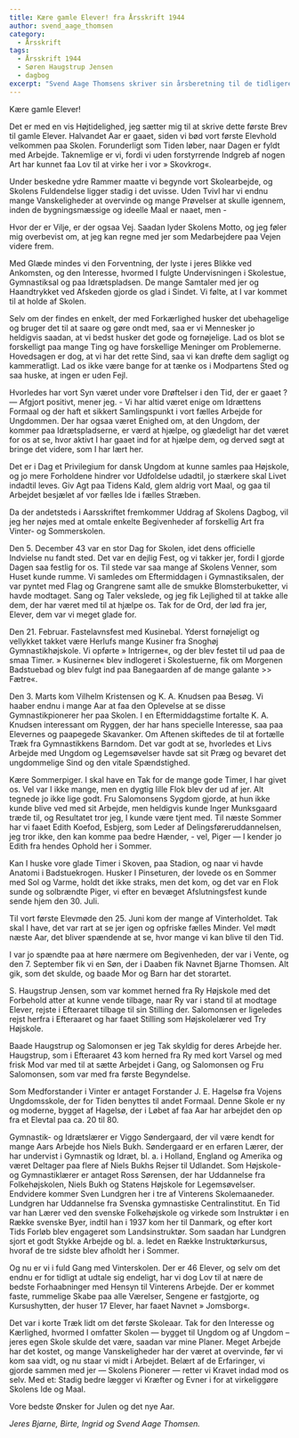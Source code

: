```yaml
---
title: Kære gamle Elever! fra Årsskrift 1944
author: svend_aage_thomsen
category:
  - Årsskrift
tags:
  - Årsskrift 1944
  - Søren Haugstrup Jensen
  - dagbog
excerpt: "Svend Aage Thomsens skriver sin årsberetning til de tidligere elever."
---
```


Kære gamle Elever!

Det er med en vis Højtidelighed, jeg sætter mig til at skrive dette første Brev til gamle Elever. Halvandet Aar er gaaet, siden vi bød vort første Elevhold velkommen paa Skolen. Forunderligt som Tiden løber, naar Dagen er fyldt med Arbejde. Taknemlige er vi, fordi vi uden forstyrrende Indgreb af nogen Art har kunnet faa Lov til at virke her i vor » Skovkrog«.

Under beskedne ydre Rammer maatte vi begynde vort Skolearbejde, og Skolens Fuldendelse ligger stadig i det uvisse. Uden Tvivl har vi endnu mange Vanskeligheder at overvinde og mange Prøvelser at skulle igennem, inden de bygningsmæssige og ideelle Maal er naaet, men -

Hvor der er Vilje, er der ogsaa Vej. Saadan lyder Skolens Motto, og jeg føler mig overbevist om, at jeg kan regne med jer som Medarbejdere paa Vejen videre frem.

Med Glæde mindes vi den Forventning, der lyste i jeres Blikke ved Ankomsten, og den Interesse, hvormed I fulgte Undervisningen i Skolestue, Gymnastiksal og paa Idrætspladsen. De mange Samtaler med jer og Haandtrykket ved Afskeden gjorde os glad i Sindet. Vi følte, at I var kommet til at holde af Skolen.

Selv om der findes en enkelt, der med Forkærlighed husker det ubehagelige og bruger det til at saare og gøre ondt med, saa er vi Mennesker jo heldigvis saadan, at vi bedst husker det gode og fornøjelige. Lad os blot se forskelligt paa mange Ting og have forskellige Meninger om Problemerne. Hovedsagen er dog, at vi har det rette Sind, saa vi kan drøfte dem sagligt og kammeratligt. Lad os ikke være bange for at tænke os i Modpartens Sted og saa huske, at ingen er uden Fejl.

Hvorledes har vort Syn været under vore Drøftelser i den Tid, der er gaaet ? — Afgjort positivt, mener jeg. - Vi har altid været enige om Idrættens Formaal og der haft et sikkert Samlingspunkt i vort fælles Arbejde for Ungdommen. Der har ogsaa været Enighed om, at den Ungdom, der kommer paa Idrætspladserne, er værd at hjælpe, og glædeligt har det været for os at se, hvor aktivt I har gaaet ind for at hjælpe dem, og derved søgt at bringe det videre, som I har lært her.

Det er i Dag et Privilegium for dansk Ungdom at kunne samles paa Højskole, og jo mere Forholdene hindrer vor Udfoldelse udadtil, jo stærkere skal Livet indadtil leves. Giv Agt paa Tidens Kald, glem aldrig vort Maal, og gaa til Arbejdet besjælet af vor fælles Ide i fælles Stræben.

Da der andetsteds i Aarsskriftet fremkommer Uddrag af Skolens Dagbog, vil jeg her nøjes med at omtale enkelte Begivenheder af forskellig Art fra Vinter- og Sommerskolen.

Den 5. December 43 var en stor Dag for Skolen, idet dens officielle Indvielse nu fandt sted. Det var en dejlig Fest, og vi takker jer, fordi I gjorde Dagen saa festlig for os. Til stede var saa mange af Skolens Venner, som Huset kunde rumme. Vi samledes om Eftermiddagen i Gymnastiksalen, der var pyntet med Flag og Grangrene samt alle de smukke Blomsterbuketter, vi havde modtaget. Sang og Taler vekslede, og jeg fik Lejlighed til at takke alle dem, der har været med til at hjælpe os. Tak for de Ord, der lød fra jer, Elever, dem var vi meget glade for.

Den 21. Februar. Fastelavnsfest med Kusinebal. Yderst fornøjeligt og vellykket takket være Herlufs mange Kusiner fra Snoghøj Gymnastikhøjskole. Vi opførte » Intrigerne«, og der blev festet til ud paa de smaa Timer. » Kusinerne« blev indlogeret i Skolestuerne, fik om Morgenen Badstuebad og blev fulgt ind paa Banegaarden af de mange galante >> Fætre«.

Den 3. Marts kom Vilhelm Kristensen og K. A. Knudsen paa Besøg. Vi haaber endnu i mange Aar at faa den Oplevelse at se disse Gymnastikpionerer her paa Skolen. I en Eftermiddagstime fortalte K. A. Knudsen interessant om Ryggen, der har hans specielle Interesse, saa paa Elevernes og paapegede Skavanker. Om Aftenen skiftedes de til at fortælle Træk fra Gymnastikkens Barndom. Det var godt at se, hvorledes et Livs Arbejde med Ungdom og Legemsøvelser havde sat sit Præg og bevaret det ungdommelige Sind og den vitale Spændstighed.

Kære Sommerpiger. I skal have en Tak for de mange gode Timer, I har givet os. Vel var I ikke mange, men en dygtig lille Flok blev der ud af jer. Alt tegnede jo ikke lige godt. Fru Salomonsens Sygdom gjorde, at hun ikke kunde blive ved med sit Arbejde, men heldigvis kunde Inger Munksgaard træde til, og Resultatet tror jeg, I kunde være tjent med. Til næste Sommer har vi faaet Edith Koefod, Esbjerg, som Leder af Delingsføreruddannelsen, jeg tror ikke, den kan komme paa bedre Hænder, - vel, Piger — I kender jo Edith fra hendes Ophold her i Sommer.

Kan I huske vore glade Timer i Skoven, paa Stadion, og naar vi havde Anatomi i Badstuekrogen. Husker I Pinseturen, der lovede os en Sommer med Sol og Varme, holdt det ikke straks, men det kom, og det var en Flok sunde og solbrændte Piger, vi efter en bevæget Afslutningsfest kunde sende hjem den 30. Juli.

Til vort første Elevmøde den 25. Juni kom der mange af Vinterholdet. Tak skal I have, det var rart at se jer igen og opfriske fælles Minder. Vel mødt næste Aar, det bliver spændende at se, hvor mange vi kan blive til den Tid.

I var jo spændte paa at høre nærmere om Begivenheden, der var i Vente, og den 7. September fik vi en Søn, der i Daaben fik Navnet Bjarne Thomsen. Alt gik, som det skulde, og baade Mor og Barn har det storartet.

S. Haugstrup Jensen, som var kommet herned fra Ry Højskole med det Forbehold atter at kunne vende tilbage, naar Ry var i stand til at modtage Elever, rejste i Efteraaret tilbage til sin Stilling der. Salomonsen er ligeledes rejst herfra i Efteraaret og har faaet Stilling som Højskolelærer ved Try Højskole.

Baade Haugstrup og Salomonsen er jeg Tak skyldig for deres Arbejde her. Haugstrup, som i Efteraaret 43 kom herned fra Ry med kort Varsel og med frisk Mod var med til at sætte Arbejdet i Gang, og Salomonsen og Fru Salomonsen, som var med fra første Begyndelse.

Som Medforstander i Vinter er antaget Forstander J. E. Hagelsø fra Vojens Ungdomsskole, der for Tiden benyttes til andet Formaal. Denne Skole er ny og moderne, bygget af Hagelsø, der i Løbet af faa Aar har arbejdet den op fra et Elevtal paa ca. 20 til 80.

Gymnastik- og Idrætslærer er Viggo Søndergaard, der vil være kendt for mange Aars Arbejde hos Niels Bukh. Søndergaard er en erfaren Lærer, der har undervist i Gymnastik og Idræt, bl. a. i Holland, England og Amerika og været Deltager paa flere af Niels Bukhs Rejser til Udlandet. Som Højskole- og Gymnastiklærer er antaget Ross Sørensen, der har Uddannelse fra Folkehøjskolen, Niels Bukh og Statens Højskole for Legemsøvelser. Endvidere kommer Sven Lundgren her i tre af Vinterens Skolemaaneder. Lundgren har Uddannelse fra Svenska gymnastiske Centralinstitut. En Tid var han Lærer ved den svenske Folkehøjskole og virkede som Instruktør i en Række svenske Byer, indtil han i 1937 kom her til Danmark, og efter kort Tids Forløb blev engageret som Landsinstruktør. Som saadan har Lundgren sjort et godt Stykke Arbejde og bl. a. ledet en Række Instruktørkursus, hvoraf de tre sidste blev afholdt her i Sommer.

Og nu er vi i fuld Gang med Vinterskolen. Der er 46 Elever, og selv om det endnu er for tidligt at udtale sig endeligt, har vi dog Lov til at nære de bedste Forhaabninger med Hensyn til Vinterens Arbejde. Der er kommet faste, rummelige Skabe paa alle Værelser, Sengene er fastgjorte, og Kursushytten, der huser 17 Elever, har faaet Navnet » Jomsborg«.

Det var i korte Træk lidt om det første Skoleaar. Tak for den Interesse og Kærlighed, hvormed I omfatter Skolen — bygget til Ungdom og af Ungdom – jeres egen Skole skulde det være, saadan var mine Planer. Meget Arbejde har det kostet, og mange Vanskeligheder har der været at overvinde, før vi kom saa vidt, og nu staar vi midt i Arbejdet. Belært af de Erfaringer, vi gjorde sammen med jer — Skolens Pionerer — retter vi Kravet indad mod os selv. Med et: Stadig bedre lægger vi Kræfter og Evner i for at virkeliggøre Skolens Ide og Maal.

Vore bedste Ønsker for Julen og det nye Aar.

_Jeres Bjarne, Birte, Ingrid og Svend Aage Thomsen._
